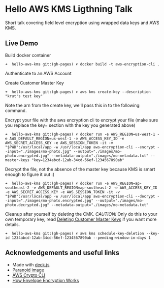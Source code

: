 # Hello AWS KMS Ligthning Talk

Short talk covering field level encryption using wrapped data keys and AWS KMS.

## Live Demo

Build docker container
```
➜  hello-aws-kms git:(gh-pages) ✗ docker build -t aws-encryption-cli .
```

Authenticate to an AWS Account

Create Customer Master Key
```
➜  hello-aws-kms git:(gh-pages) ✗ aws kms create-key --description "krut's test key"
```
Note the arn from the create key, we'll pass this in to the following command.

Encrypt your file with the aws encryption cli to encrypt your file (make sure you replace the key= section with the key you generated above)
```
➜  hello-aws-kms git:(gh-pages) ✗ docker run -e AWS_REGION=us-west-1 -e AWS_DEFAULT_REGION=us-west-1 -e AWS_ACCESS_KEY_ID -e AWS_SECRET_ACCESS_KEY -e AWS_SESSION_TOKEN -it -v "$PWD":/usr/local/app -w /usr/local/app aws-encryption-cli --encrypt --input="./images/mo-photo.jpg" --output="./images/mo-photo.encrypted.jpg" --metadata-output="./images/mo-metadata.txt" --master-keys "key=1234abcd-12ab-34cd-56ef-1234567890ab"
```

Decrypt the file, not the absence of the master key because KMS is smart enough to figure it out :)
```
➜  hello-aws-kms git:(gh-pages) ✗ docker run -e AWS_REGION=ap-southeast-2 -e AWS_DEFAULT_REGION=ap-southeast-2 -e AWS_ACCESS_KEY_ID -e AWS_SECRET_ACCESS_KEY -e AWS_SESSION_TOKEN -it -v "$PWD":/usr/local/app -w /usr/local/app aws-encryption-cli --decrypt --input="./images/mo-photo.encrypted.jpg" --output="./images/mo-photo.decrypted.jpg" --metadata-output="./images/mo-metadata.txt"
```

Cleanup after yourself by deleting the CMK.  *CAUTION!* Only do this to your own temporary key, read <a href='http://docs.aws.amazon.com/kms/latest/developerguide/deleting-keys.html#deleting-keys-scheduling-key-deletion-cli'>Deleting Customer Master Keys</a> if you want more details.
```
➜  hello-aws-kms git:(gh-pages) ✗ aws kms schedule-key-deletion --key-id 1234abcd-12ab-34cd-56ef-1234567890ab --pending-window-in-days 1
```

## Acknowledgements and useful links

- Made with [deck.js](http://imakewebthings.github.com/deck.js)
- [Paranoid image](https://commons.wikimedia.org/wiki/File:Paranoia_HLM_logo.gif)
- [AWS Crypto CLI](https://docs.aws.amazon.com/encryption-sdk/latest/developer-guide/crypto-cli.html)
- [How Envelope Encryption Works](https://docs.aws.amazon.com/encryption-sdk/latest/developer-guide/how-it-works.html#envelope-encryption)
